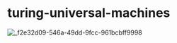 # turing-universal-machines

![_f2e32d09-546a-49dd-9fcc-961bcbff9998](https://github.com/clodoN1109/turing-universal-machines/assets/104923248/0e6d3437-c662-4450-8d61-1b7e3d433c6d)
